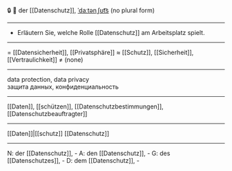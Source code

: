 🔒 🔵 der [[Datenschutz]], [ˈdaːtənˌʃʊt͡s](https://youglish.com/pronounce/Datenschutz/german)
(no plural form)

---
- Erläutern Sie, welche Rolle [[Datenschutz]] am Arbeitsplatz spielt.

---
= [[Datensicherheit]], [[Privatsphäre]]
≈ [[Schutz]], [[Sicherheit]], [[Vertraulichkeit]]
≠ (none)

---
data protection, data privacy  
защита данных, конфиденциальность

---
[[Daten]], [[schützen]], [[Datenschutzbestimmungen]], [[Datenschutzbeauftragter]]

---
[[Daten]]|[[schutz]]
[[Datenschutz]]


---
N: der [[Datenschutz]], -
A: den [[Datenschutz]], -
G: des [[Datenschutzes]], -
D: dem [[Datenschutz]], -
